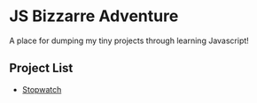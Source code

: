 # JS Bizzarre Adventure
A place for dumping my tiny projects through learning Javascript! 

## Project List
- [Stopwatch](./MDN-Async/interval_stopwatch.html)